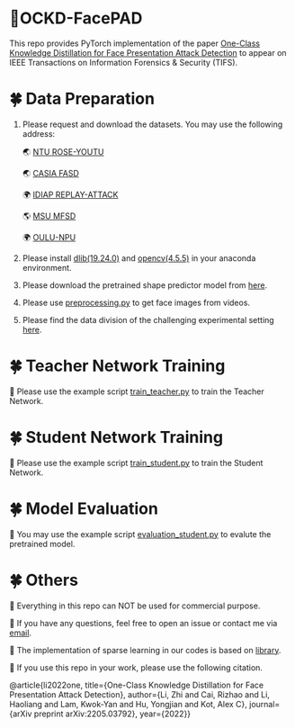 # 🌼OCKD-FacePAD

This repo provides PyTorch implementation of the paper 
[One-Class Knowledge Distillation for Face Presentation Attack Detection](https://arxiv.org/pdf/2205.03792.pdf) to appear on IEEE Transactions on Information Forensics & Security (TIFS).


#  🍀 Data Preparation 

1. Please request and download the datasets. You may use the following address:
 
   🌏 [NTU ROSE-YOUTU](https://rose1.ntu.edu.sg/dataset/faceLivenessDetection/)
   
   🌏 [CASIA FASD](http://www.cbsr.ia.ac.cn/english/FASDB_Agreement/Agreement.pdf)
   
   🌍 [IDIAP REPLAY-ATTACK](https://www.idiap.ch/en/dataset/replayattack)
   
   🌎 [MSU MFSD](https://drive.google.com/drive/folders/1nJCPdJ7R67xOiklF1omkfz4yHeJwhQsz)
   
   🌍 [OULU-NPU](https://www.sites.google.com/site/oulunpudatabase/welcome)


2. Please install [dlib(19.24.0)](https://anaconda.org/conda-forge/dlib) and [opencv(4.5.5)](https://anaconda.org/conda-forge/opencv) in your anaconda environment.
   
3. Please download the pretrained shape predictor model from [here](https://github.com/davisking/dlib-models/blob/master/shape_predictor_5_face_landmarks.dat.bz2).

4. Please use [preprocessing.py](https://github.com/lizhi-ntu/OCKD-FacePAD/blob/main/preprocessing.py) to get face images from videos. 

5. Please find the data division of the challenging experimental setting [here](https://github.com/lizhi-ntu/OCKD-FacePAD/blob/main/challenging_setting_data_division.txt).

# 🍀 Teacher Network Training

👀 Please use the example script [train_teacher.py](https://github.com/lizhi-ntu/OCKD-FacePAD/blob/main/train_teacher.py) to train the Teacher Network.

# 🍀 Student Network Training 

👀 Please use the example script [train_student.py](https://github.com/lizhi-ntu/OCKD-FacePAD/blob/main/train_student.py) to train the Student Network.

# 🍀 Model Evaluation

👀 You may use the example script [evaluation_student.py](https://github.com/lizhi-ntu/OCKD-FacePAD/blob/main/evaluation_student.py) to evalute the pretrained model.

# 🍀 Others

👀 Everything in this repo can NOT be used for commercial purpose. 

👀 If you have any questions, feel free to open an issue or contact me via [email](https://github.com/lizhi-ntu/lizhi-ntu/blob/main/README.md).

👀 The implementation of sparse learning in our codes is based on [library](https://github.com/TimDettmers/sparse_learning).

👀 If you use this repo in your work, please use the following citation.

@article{li2022one, title={One-Class Knowledge Distillation for Face Presentation Attack Detection}, author={Li, Zhi and Cai, Rizhao and Li, Haoliang and Lam, Kwok-Yan and Hu, Yongjian and Kot, Alex C}, journal={arXiv preprint arXiv:2205.03792}, year={2022}}
